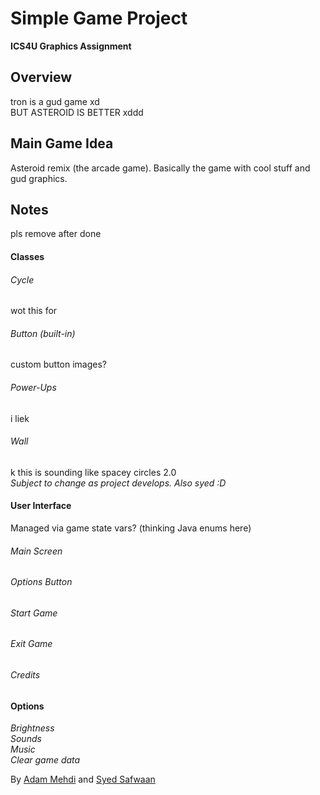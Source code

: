 # Simple Game Project
**ICS4U Graphics Assignment**<br/>

## Overview
tron is a gud game xd<br/>
BUT ASTEROID IS BETTER xddd<br/>

## Main Game Idea
Asteroid remix (the arcade game). Basically the game with cool stuff and gud graphics.<br/>

## Notes
pls remove after done<br/>
#### Classes
###### Cycle
wot this for<br/>
###### Button (built-in)
custom button images?<br/>
###### Power-Ups
i liek<br/>
###### Wall
k this is sounding like spacey circles 2.0<br/>
*Subject to change as project develops. Also syed :D*<br/>

#### User Interface
Managed via game state vars? (thinking Java enums here)<br/>
###### Main Screen
###### Options Button
###### Start Game
###### Exit Game
###### Credits

#### Options
*Brightness*<br/>
*Sounds*<br/>
*Music*<br/>
*Clear game data*<br/>

By [Adam Mehdi](https://github.com/AdamMedee "Adam's GH") and [Syed Safwaan](https://github.com/syed-safwaan "Syed's GH")<br/>